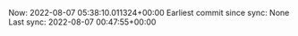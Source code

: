 Now: 2022-08-07 05:38:10.011324+00:00 Earliest commit since sync: None Last sync: 2022-08-07 00:47:55+00:00
